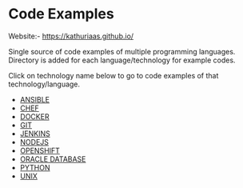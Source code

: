 # Code Examples

Website:- <https://kathuriaas.github.io/>

Single source of code examples of multiple programming languages.
Directory is added for each language/technology for example codes.

Click on technology name below to go to code examples of that technology/language.

- [ANSIBLE](ansible)
- [CHEF](chef)
- [DOCKER](docker)
- [GIT](git)
- [JENKINS](jenkins)
- [NODEJS](nodejs)
- [OPENSHIFT](openshift)
- [ORACLE DATABASE](oracle_database)
- [PYTHON](python)
- [UNIX](unix_shell)
